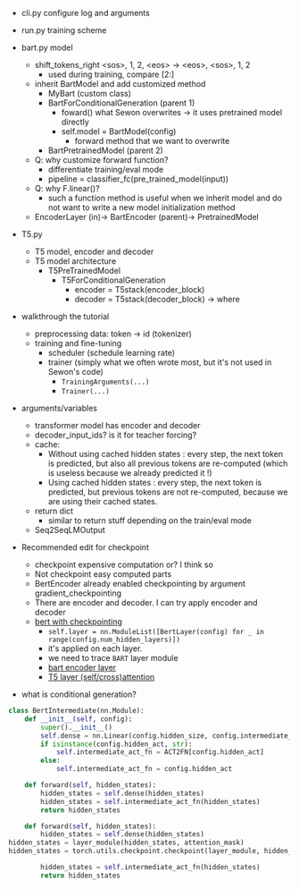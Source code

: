 * cli.py   configure log and arguments
* run.py  training scheme
* bart.py   model
    - shift_tokens_right  \<sos>, 1, 2, \<eos> -> \<eos>, \<sos>, 1, 2
        * used during training, compare [2:]
    - inherit BartModel and add customized method
        * MyBart (custom class)
        * BartForConditionalGeneration (parent 1)
            - foward() what Sewon overwrites -> it uses pretrained model directly
            - self.model = BartModel(config)
                * forward method that we want to overwrite
        * BartPretrainedModel (parent 2)
    - Q: why customize forward function?
        * differentiate training/eval mode
        * pipeline = classifier_fc(pre_trained_model(input))
    - Q: why F.linear()?
        * such a function method is useful when we inherit model and do not want to write a new model initialization method
    - EncoderLayer (in)-> BartEncoder (parent)-> PretrainedModel
* T5.py
    - T5 model, encoder and decoder
    - T5 model architecture
        * T5PreTrainedModel
            - T5ForConditionalGeneration 
                - encoder = T5stack(encoder_block)
                - decoder = T5stack(decoder_block)  -> where 
* walkthrough the tutorial
    * preprocessing data: token -> id (tokenizer)
    * training and fine-tuning 
        * scheduler  (schedule learning rate)
        * trainer  (simply what we often wrote most, but it's not used in Sewon's code)
            - `TrainingArguments(...)`
            - `Trainer(...)`
* arguments/variables
    * transformer model has encoder and decoder
    * decoder_input_ids? is it for teacher forcing?
    * cache:
        - Without using cached hidden states : every step, the next token is predicted, but also all previous tokens are re-computed (which is useless because we already predicted it !)
        - Using cached hidden states : every step, the next token is predicted, but previous tokens are not re-computed, because we are using their cached states.
    * return dict
        - similar to return stuff depending on the train/eval mode
    * Seq2SeqLMOutput

* Recommended edit for checkpoint
    - checkpoint expensive computation or? I think so
    - Not checkpoint easy computed parts
    - BertEncoder already enabled checkpointing by argument gradient_checkpointing
    - There are encoder and decoder. I can try apply encoder and decoder
    - [bert with checkpointing](https://huggingface.co/transformers/_modules/transformers/models/bert/modeling_bert.html#BertModel)
        - `self.layer = nn.ModuleList([BertLayer(config) for _ in range(config.num_hidden_layers)])`
        - it's applied on each layer.
        - we need to trace `BART` layer module
        - [bart encoder layer](https://huggingface.co/transformers/_modules/transformers/models/bart/modeling_bart.html#BartForConditionalGeneration)
        - [T5 layer (self/cross)attention](https://huggingface.co/transformers/_modules/transformers/models/t5/modeling_t5.html#T5ForConditionalGeneration)
* what is conditional generation?    
```python
class BertIntermediate(nn.Module):
    def __init__(self, config):
        super().__init__()
        self.dense = nn.Linear(config.hidden_size, config.intermediate_size)
        if isinstance(config.hidden_act, str):
            self.intermediate_act_fn = ACT2FN[config.hidden_act]
        else:
            self.intermediate_act_fn = config.hidden_act

    def forward(self, hidden_states):
        hidden_states = self.dense(hidden_states)
        hidden_states = self.intermediate_act_fn(hidden_states)
        return hidden_states

    def forward(self, hidden_states):
        hidden_states = self.dense(hidden_states)
hidden_states = layer_module(hidden_states, attention_mask)
hidden_states = torch.utils.checkpoint.checkpoint(layer_module, hidden_states, attention_mask)

        hidden_states = self.intermediate_act_fn(hidden_states)
        return hidden_states
```

